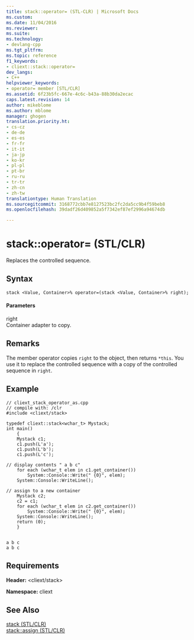 ```yaml
---
title: stack::operator= (STL-CLR) | Microsoft Docs
ms.custom: 
ms.date: 11/04/2016
ms.reviewer: 
ms.suite: 
ms.technology:
- devlang-cpp
ms.tgt_pltfrm: 
ms.topic: reference
f1_keywords:
- cliext::stack::operator=
dev_langs:
- C++
helpviewer_keywords:
- operator= member [STL/CLR]
ms.assetid: 6f23b5fc-667e-4c6c-b43a-88b30da2ecac
caps.latest.revision: 14
author: mikeblome
ms.author: mblome
manager: ghogen
translation.priority.ht:
- cs-cz
- de-de
- es-es
- fr-fr
- it-it
- ja-jp
- ko-kr
- pl-pl
- pt-br
- ru-ru
- tr-tr
- zh-cn
- zh-tw
translationtype: Human Translation
ms.sourcegitcommit: 3168772cbb7e8127523bc2fc2da5cc9b4f59beb8
ms.openlocfilehash: 39dadf26d409852a5f7342ef87ef2996a94674db

---
```

# stack::operator= (STL/CLR)
Replaces the controlled sequence.  
  
## Syntax  
  
```  
stack <Value, Container>% operator=(stack <Value, Container>% right);  
```  
  
#### Parameters  
 right  
 Container adapter to copy.  
  
## Remarks  
 The member operator copies `right` to the object, then returns `*this`. You use it to replace the controlled sequence with a copy of the controlled sequence in `right`.  
  
## Example  
  
```  
// cliext_stack_operator_as.cpp   
// compile with: /clr   
#include <cliext/stack>   
  
typedef cliext::stack<wchar_t> Mystack;   
int main()   
    {   
    Mystack c1;   
    c1.push(L'a');   
    c1.push(L'b');   
    c1.push(L'c');   
  
// display contents " a b c"   
    for each (wchar_t elem in c1.get_container())   
        System::Console::Write(" {0}", elem);   
    System::Console::WriteLine();   
  
// assign to a new container   
    Mystack c2;   
    c2 = c1;   
    for each (wchar_t elem in c2.get_container())   
        System::Console::Write(" {0}", elem);   
    System::Console::WriteLine();   
    return (0);   
    }  
  
```  
  
```Output  
a b c  
a b c  
```  
  
## Requirements  
 **Header:** \<cliext/stack>  
  
 **Namespace:** cliext  
  
## See Also  
 [stack (STL/CLR)](../dotnet/stack-stl-clr.md)   
 [stack::assign (STL/CLR)](../dotnet/stack-assign-stl-clr.md)


<!--HONumber=Jan17_HO2-->


